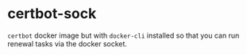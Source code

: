 # certbot-sock
`certbot` docker image but with `docker-cli` installed so that you can run
renewal tasks via the docker socket.

